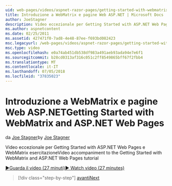 ```yaml
---
uid: web-pages/videos/aspnet-razor-pages/getting-started-with-webmatrix-and-aspnet-web-pages
title: Introduzione a WebMatrix e pagine Web ASP.NET | Microsoft Docs
author: JoeStagner
description: Video eccezionale per Getting Started with ASP.NET Web Pages e WebMatrix esercitazione
ms.author: aspnetcontent
ms.date: 02/25/2011
ms.assetid: 427471f0-7ad8-4e48-87ee-f693bd082423
msc.legacyurl: /web-pages/videos/aspnet-razor-pages/getting-started-with-webmatrix-and-aspnet-web-pages
msc.type: video
ms.openlocfilehash: e0a74ab451db538df983a491aeb93ada94e7e6f1
ms.sourcegitcommit: b28cd0313af316c051c2ff8549865bff67f2fbb4
ms.translationtype: MT
ms.contentlocale: it-IT
ms.lasthandoff: 07/05/2018
ms.locfileid: "37835023"
---
```

<a name="getting-started-with-webmatrix-and-aspnet-web-pages"></a><span data-ttu-id="c67e8-103">Introduzione a WebMatrix e pagine Web ASP.NET</span><span class="sxs-lookup"><span data-stu-id="c67e8-103">Getting Started with WebMatrix and ASP.NET Web Pages</span></span>
====================
<span data-ttu-id="c67e8-104">da [Joe Stagner](https://github.com/JoeStagner)</span><span class="sxs-lookup"><span data-stu-id="c67e8-104">by [Joe Stagner](https://github.com/JoeStagner)</span></span>

<span data-ttu-id="c67e8-105">Video eccezionale per Getting Started with ASP.NET Web Pages e WebMatrix esercitazione</span><span class="sxs-lookup"><span data-stu-id="c67e8-105">Video accompaniment to the Getting Started with WebMatrix and ASP.NET Web Pages tutorial</span></span>

[<span data-ttu-id="c67e8-106">&#9654;Guarda il video (27 minuti)</span><span class="sxs-lookup"><span data-stu-id="c67e8-106">&#9654; Watch video (27 minutes)</span></span>](https://channel9.msdn.com/Blogs/ASP-NET-Site-Videos/getting-started-with-webmatrix-and-aspnet-web-pages)

> [!div class="step-by-step"]
> [<span data-ttu-id="c67e8-107">avanti</span><span class="sxs-lookup"><span data-stu-id="c67e8-107">Next</span></span>](introduction-to-aspnet-web-programming-using-the-razor-syntax.md)

